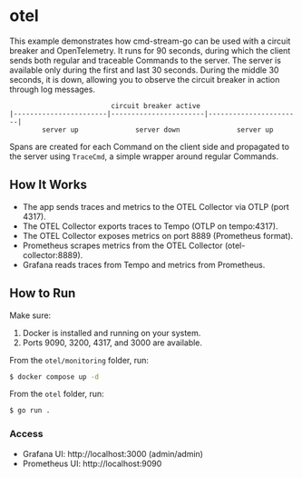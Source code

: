 # otel
This example demonstrates how cmd-stream-go can be used with a circuit breaker 
and OpenTelemetry. It runs for 90 seconds, during which the client sends both 
regular and traceable Commands to the server. The server is available only 
during the first and last 30 seconds. During the middle 30 seconds, it is down, 
allowing you to observe the circuit breaker in action through log messages.

```
                         circuit breaker active
|-----------------------|-----------------------|-----------------------|
        server up              server down              server up 

```

Spans are created for each Command on the client side and propagated to the 
server using `TraceCmd`, a simple wrapper around regular Commands.

## How It Works
- The app sends traces and metrics to the OTEL Collector via OTLP (port 4317).
- The OTEL Collector exports traces to Tempo (OTLP on tempo:4317).
- The OTEL Collector exposes metrics on port 8889 (Prometheus format).
- Prometheus scrapes metrics from the OTEL Collector (otel-collector:8889).
- Grafana reads traces from Tempo and metrics from Prometheus.

## How to Run
Make sure:
1. Docker is installed and running on your system.
2. Ports 9090, 3200, 4317, and 3000 are available.
   
From the `otel/monitoring` folder, run:
```bash
$ docker compose up -d
```

From the `otel` folder, run:
```bash
$ go run .
```

### Access
- Grafana UI: http://localhost:3000 (admin/admin)
- Prometheus UI: http://localhost:9090

